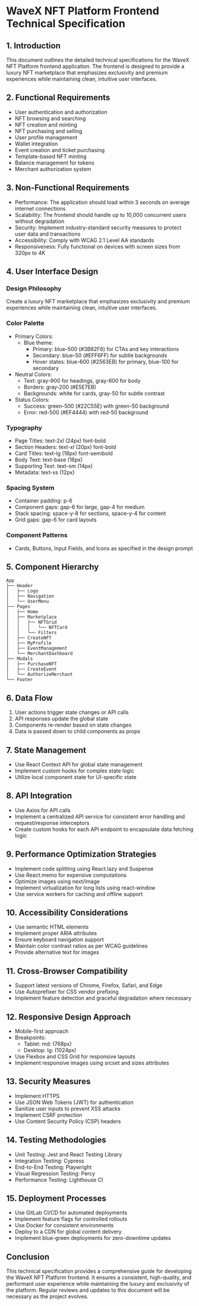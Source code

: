 # WaveX NFT Platform Frontend Technical Specification

## 1. Introduction

This document outlines the detailed technical specifications for the WaveX NFT Platform frontend application. The frontend is designed to provide a luxury NFT marketplace that emphasizes exclusivity and premium experiences while maintaining clean, intuitive user interfaces.

## 2. Functional Requirements

- User authentication and authorization
- NFT browsing and searching
- NFT creation and minting
- NFT purchasing and selling
- User profile management
- Wallet integration
- Event creation and ticket purchasing
- Template-based NFT minting
- Balance management for tokens
- Merchant authorization system

## 3. Non-Functional Requirements

- Performance: The application should load within 3 seconds on average internet connections
- Scalability: The frontend should handle up to 10,000 concurrent users without degradation
- Security: Implement industry-standard security measures to protect user data and transactions
- Accessibility: Comply with WCAG 2.1 Level AA standards
- Responsiveness: Fully functional on devices with screen sizes from 320px to 4K

## 4. User Interface Design

### Design Philosophy
Create a luxury NFT marketplace that emphasizes exclusivity and premium experiences while maintaining clean, intuitive user interfaces.

### Color Palette
- Primary Colors:
  - Blue theme: 
    - Primary: blue-500 (#3B82F6) for CTAs and key interactions
    - Secondary: blue-50 (#EFF6FF) for subtle backgrounds
    - Hover states: blue-600 (#2563EB) for primary, blue-100 for secondary
- Neutral Colors:
  - Text: gray-900 for headings, gray-600 for body
  - Borders: gray-200 (#E5E7EB)
  - Backgrounds: white for cards, gray-50 for subtle contrast
- Status Colors:
  - Success: green-500 (#22C55E) with green-50 background
  - Error: red-500 (#EF4444) with red-50 background

### Typography
- Page Titles: text-2xl (24px) font-bold
- Section Headers: text-xl (20px) font-bold
- Card Titles: text-lg (18px) font-semibold
- Body Text: text-base (16px)
- Supporting Text: text-sm (14px)
- Metadata: text-xs (12px)

### Spacing System
- Container padding: p-6
- Component gaps: gap-6 for large, gap-4 for medium
- Stack spacing: space-y-8 for sections, space-y-4 for content
- Grid gaps: gap-6 for card layouts

### Component Patterns
- Cards, Buttons, Input Fields, and Icons as specified in the design prompt

## 5. Component Hierarchy

```
App
├── Header
│   ├── Logo
│   ├── Navigation
│   └── UserMenu
├── Pages
│   ├── Home
│   ├── Marketplace
│   │   ├── NFTGrid
│   │   │   └── NFTCard
│   │   └── Filters
│   ├── CreateNFT
│   ├── MyProfile
│   ├── EventManagement
│   └── MerchantDashboard
├── Modals
│   ├── PurchaseNFT
│   ├── CreateEvent
│   └── AuthorizeMerchant
└── Footer
```

## 6. Data Flow

1. User actions trigger state changes or API calls
2. API responses update the global state
3. Components re-render based on state changes
4. Data is passed down to child components as props

## 7. State Management

- Use React Context API for global state management
- Implement custom hooks for complex state logic
- Utilize local component state for UI-specific state

## 8. API Integration

- Use Axios for API calls
- Implement a centralized API service for consistent error handling and request/response interceptors
- Create custom hooks for each API endpoint to encapsulate data fetching logic

## 9. Performance Optimization Strategies

- Implement code splitting using React.lazy and Suspense
- Use React.memo for expensive computations
- Optimize images using next/image
- Implement virtualization for long lists using react-window
- Use service workers for caching and offline support

## 10. Accessibility Considerations

- Use semantic HTML elements
- Implement proper ARIA attributes
- Ensure keyboard navigation support
- Maintain color contrast ratios as per WCAG guidelines
- Provide alternative text for images

## 11. Cross-Browser Compatibility

- Support latest versions of Chrome, Firefox, Safari, and Edge
- Use Autoprefixer for CSS vendor prefixing
- Implement feature detection and graceful degradation where necessary

## 12. Responsive Design Approach

- Mobile-first approach
- Breakpoints:
  - Tablet: md: (768px)
  - Desktop: lg: (1024px)
- Use Flexbox and CSS Grid for responsive layouts
- Implement responsive images using srcset and sizes attributes

## 13. Security Measures

- Implement HTTPS
- Use JSON Web Tokens (JWT) for authentication
- Sanitize user inputs to prevent XSS attacks
- Implement CSRF protection
- Use Content Security Policy (CSP) headers

## 14. Testing Methodologies

- Unit Testing: Jest and React Testing Library
- Integration Testing: Cypress
- End-to-End Testing: Playwright
- Visual Regression Testing: Percy
- Performance Testing: Lighthouse CI

## 15. Deployment Processes

- Use GitLab CI/CD for automated deployments
- Implement feature flags for controlled rollouts
- Use Docker for consistent environments
- Deploy to a CDN for global content delivery
- Implement blue-green deployments for zero-downtime updates

## Conclusion

This technical specification provides a comprehensive guide for developing the WaveX NFT Platform frontend. It ensures a consistent, high-quality, and performant user experience while maintaining the luxury and exclusivity of the platform. Regular reviews and updates to this document will be necessary as the project evolves.